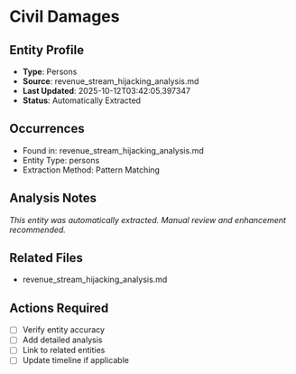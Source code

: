 # Civil Damages

## Entity Profile
- **Type**: Persons
- **Source**: revenue_stream_hijacking_analysis.md
- **Last Updated**: 2025-10-12T03:42:05.397347
- **Status**: Automatically Extracted

## Occurrences
- Found in: revenue_stream_hijacking_analysis.md
- Entity Type: persons
- Extraction Method: Pattern Matching

## Analysis Notes
*This entity was automatically extracted. Manual review and enhancement recommended.*

## Related Files
- revenue_stream_hijacking_analysis.md

## Actions Required
- [ ] Verify entity accuracy
- [ ] Add detailed analysis
- [ ] Link to related entities
- [ ] Update timeline if applicable
